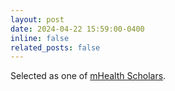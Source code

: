 ```yaml
---
layout: post
date: 2024-04-22 15:59:00-0400
inline: false
related_posts: false
---
```


Selected as one of [mHealth Scholars](https://mhti.md2k.org/index.php/scholars/2024-scholars).
